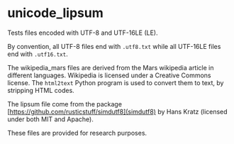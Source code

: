 # unicode_lipsum

Tests files encoded with UTF-8 and UTF-16LE (LE).

By convention, all UTF-8 files end with `.utf8.txt` while all UTF-16LE files end with `.utf16.txt`.


The wikipedia_mars files are derived from the Mars wikipedia article in different languages.
Wikipedia is licensed under a Creative Commons license.
 The `html2text` Python program is used to convert them to text, by stripping HTML codes.

The lipsum file come from the package [https://github.com/rusticstuff/simdutf8](simdutf8)
by Hans Kratz (licensed under both MIT and Apache).


These files are provided for research purposes.
